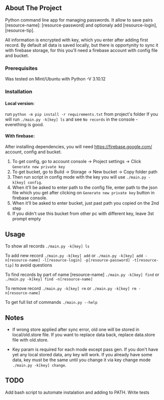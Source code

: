 
## About The Project
Python command line app for managing passwords. It allow to save pairs [resource-name]: [resource-password] and optionaly add [resource-login], [resource-tip].

All information is encrypted with key, which you enter after adding first record. By default all data is saved locally, but there is opportynity to sync it with firebase storage, for this you'll need a firebase account with config file and bucket.

### Prerequisites
Was tested on Mint/Ubuntu with Python -V 3.10.12

### Installation
#### Local version:
run `python -m pip install -r requirements.txt` from project's folder
If you will run `./main.py -k[key] ls` and see `No records` in the console - everething is good.

#### With firebase:
After installing dependencies, you will need https://firebase.google.com/ account, config and bucket.
1. To get config, go to account console -> Project settings -> Click `Generate new private key`
2. To get bucket, go to Build -> Storage -> New bucket -> Copy folder path
3. Then run script in config mode with the key you will use `./main.py -k[key] config`.
4. When it'll be asked to enter path to the config file, enter path to the json file which you get after clicking on `Generate new private key` button in firebase console.
5. When it'll be asked to enter bucket, just past path you copied on the 2nd step
6. If you didn't use this bucket from other pc with different key, leave 3st prompt empty

## Usage
To show all records `./main.py -k[key] ls`

To add new record `./main.py -k[key] add` or `./main.py -k[key] add -n[resource-name] -l[resource-login] -p[resource-password] -t[resource-tip]` to avoid questions

To find records by part of name [resource-name] `./main.py -k[key] find` or `./main.py -k[key] find -n[resource-name]`

To remove record `./main.py -k[key] rm` or `./main.py -k[key] rm -n[resource-name]`

To get full list of commands `./main.py --help`

  

## Notes

* If wrong store applied after sync error, old one will be stored in local/old.store file. If you want to replace data back, replace data.store file with old.store.

* Key param is required for each mode except pass gen. If you don't have yet any local stored data, any key will work. If you already have some data, key must be the same until you change it via key change mode `./main.py -k[key] change`.

  

## TODO

Add bash script to automate instalation and adding to PATH.
Write tests